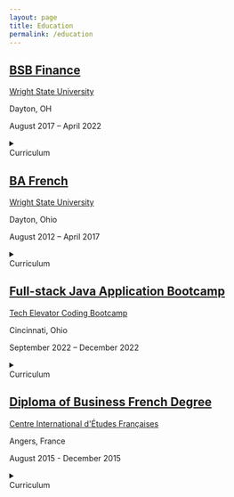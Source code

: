 ```yaml
---
layout: page
title: Education
permalink: /education
---
```


<h2><a href="https://business.wright.edu/finance-and-financial-services/bachelor-of-science-in-business-finance-major" target="_blank">BSB Finance</a></h2>
<div class="experience-wrapper">
   <div class="experience-row">
      <div class="icon-wrapper"><i class="fa-solid fa-school"></i></div>
      <p><a href="https://www.wright.edu/" target="_blank">Wright State University</a></p>
   </div>
   <div class="experience-row">
      <div class="icon-wrapper"><i class="fa-solid fa-location-pin"></i></div>
      <p>Dayton, OH</p>
   </div>
   <div class="experience-row">
      <div class="icon-wrapper"><i class="fa-regular fa-calendar-days"></i></div>
      <p>August 2017 – April 2022</p>
   </div>
   <details><summary><div class="summary-title">Curriculum</div></summary>
     <p>
         <div class="summary-row">
            <div class="summary-icon">■</div> 
            <div class="summary-item">Financial Analysis</div>
         </div>
         <div class="summary-row">
            <div class="summary-icon">■</div> 
            <div class="summary-item">Financial Reporting</div>
         </div>
         <div class="summary-row">
             <div class="summary-icon">■</div> 
             <div class="summary-item">Accounting</div>
         </div>
         <div class="summary-row">  
              <div class="summary-icon">■</div>
              <div class="summary-item">Business Analysis</div>
         </div>
         <div class="summary-row">
              <div class="summary-icon">■</div>
              <div class="summary-item">Data Analytics</div>
         </div>
         <div class="summary-row">
              <div class="summary-icon">■</div>
              <div class="summary-item">General Educational Requirements</div>
         </div>
     </p>
  </details>  
</div>

<h2><a href="https://liberal-arts.wright.edu/social-sciences-and-international-studies/bachelor-of-arts-in-french" target="_blank">BA French</a></h2>
<div class="experience-wrapper">
    <div class="experience-row">
       <div class="icon-wrapper"><i class="fa-solid fa-school"></i></div>
       <p><a href="https://www.wright.edu/" target="_blank">Wright State University</a></p>
    </div>
    <div class="experience-row">
       <div class="icon-wrapper"><i class="fa-solid fa-location-pin"></i></div>
       <p>Dayton, Ohio</p>
    </div>
    <div class="experience-row">
       <div class="icon-wrapper"><i class="fa-regular fa-calendar-days"></i></div>
       <p>August 2012 – April 2017</p>
    </div>
    <details><summary><div class="summary-title">Curriculum</div></summary>
       <p>

         <div class="summary-row">
            <div class="summary-icon">■</div> 
              <div class="summary-item">French Language</div>
         </div>
         <div class="summary-row">
             <div class="summary-icon">■</div> 
              <div class="summary-item">French Art History</div>  
         </div>
         <div class="summary-row">
               <div class="summary-icon">■</div> 
              <div class="summary-item">French History</div>
         </div>
         <div class="summary-row">
               <div class="summary-icon">■</div>
              <div class="summary-item">French Political Science</div>
         </div>
         <div class="summary-row">
            <div class="summary-icon">■</div>
              <div class="summary-item">Extracurricular Courses</div>
         </div>
         <div class="summary-row">
               <div class="summary-icon">■</div>
              <div class="summary-item">Arabic Language Minor</div>
         </div>
         <div class="summary-row">
              <div class="summary-icon">■</div>
              <div class="summary-item">General Education Requirements</div>
         </div>
       </p>
   </details>
</div>

<h2><a href="https://www.techelevator.com/" target="_blank">Full-stack Java Application Bootcamp</a></h2>
<div class="experience-wrapper">
    <div class="experience-row">
       <div class="icon-wrapper"><i class="fa-solid fa-school"></i></div>
       <p><a href="https://www.techelevator.com/" target="_blank">Tech Elevator Coding Bootcamp</a></p>
    </div>
    <div class="experience-row">
       <div class="icon-wrapper"><i class="fa-solid fa-location-pin"></i></div>
       <p>Cincinnati, Ohio</p>
    </div>
    <div class="experience-row">
       <div class="icon-wrapper"><i class="fa-regular fa-calendar-days"></i></div>
       <p>September 2022 – December 2022</p>
    </div>
    <details><summary><div class="summary-title">Curriculum</div></summary>
       <p>
            <div class="summary-row">
               <div class="summary-icon">■</div> 
              <div class="summary-item">Java Programming</div>
            </div>
            <div class="summary-row">
               <div class="summary-icon">■</div> 
              <div class="summary-item">SQL Databases</div>
            </div>
            <div class="summary-row">
               <div class="summary-icon">■</div> 
              <div class="summary-item">JavaScript</div>
            </div>
            <div class="summary-row">
              <div class="summary-icon">■</div>
              <div class="summary-item">SpringBoot</div>
            </div>
            <div class="summary-row">
                <div class="summary-icon">■</div>
              <div class="summary-item">HTML, CSS, and Git</div>
            </div>
            <div class="summary-row">
                <div class="summary-icon">■</div>
              <div class="summary-item">Vue.js, IntelliJ</div>
            </div>
            <div class="summary-row">
                     <div class="summary-icon">■</div>
              <div class="summary-item">Unit Testing (JUnit), E/R diagrams, Integration Testing</div>
            </div>
       </p>
    </details>  
</div>

<h2><a href="https://www.cidef.uco.fr/navigation/academics/certifications/certificates-7821.kjsp" target="_blank">Diploma of Business French Degree</a></h2>
<div class="experience-wrapper">
    <div class="experience-row">
       <div class="icon-wrapper"><i class="fa-solid fa-school"></i></div>
       <p><a href="https://www.cidef.uco.fr/" target="_blank">Centre International d'Études Françaises</a></p>
    </div>
    <div class="experience-row">
       <div class="icon-wrapper"><i class="fa-solid fa-location-pin"></i></div>
       <p>Angers, France</p>
    <div>
    <div class="experience-row">
       <div class="icon-wrapper"><i class="fa-regular fa-calendar-days"></i></div>
       <p>August 2015 - December 2015</p>
    </div>
    <details><summary><div class="summary-title">Curriculum</div></summary>
       <p>
            <div class="summary-row">
                 <div class="summary-icon">■</div> 
                  <div class="summary-item">French Language</div>
            </div>       
            <div class="summary-row">
                 <div class="summary-icon">■</div> 
                 <div class="summary-item">French Art History</div>
            </div>
            <div class="summary-row">
                 <div class="summary-icon">■</div> 
                  <div class="summary-item">French History</div>
            </div>
            <div class="summary-row">
               <div class="summary-icon">■</div>
              <div class="summary-item">French Political Science</div>
            </div>
            <div class="summary-row">
                  <div class="summary-icon">■</div>
                   <div class="summary-item">Extracurricular Courses</div>
            </div>
            <div class="summary-row">
                <div class="summary-icon">■</div>
              <div class="summary-item">Achieved C1 Level Certification</div>
            </div>
       </p>
    </details>
</div>
